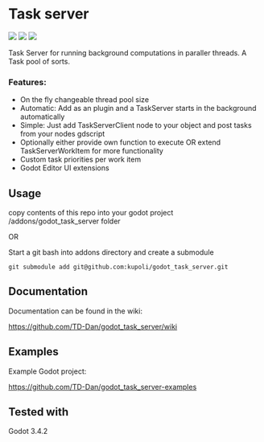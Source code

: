# Task server

<img src="https://badgen.net/badge/Godot/v%204.2.1/blue?icon=https://godotengine.org/themes/godotengine/assets/press/icon_monochrome_dark.svg"> <img src="https://badgen.net/badge/license/MIT/blue"> <img src="https://badgen.net/badge/version/v%201.1.0/cyan">

Task Server for running background computations in paraller threads. A Task pool of sorts.

### Features:
* On the fly changeable thread pool size
* Automatic: Add as an plugin and a TaskServer starts in the background automatically
* Simple: Just add TaskServerClient node to your object and post tasks from your nodes gdscript
* Optionally either provide own function to execute OR extend TaskServerWorkItem for more functionality
* Custom task priorities per work item
* Godot Editor UI extensions

## Usage
copy contents of this repo into your godot project /addons/godot_task_server folder

OR

Start a git bash into addons directory and create a submodule
```
git submodule add git@github.com:kupoli/godot_task_server.git
```

## Documentation

Documentation can be found in the wiki:

https://github.com/TD-Dan/godot_task_server/wiki

## Examples

Example Godot project:

https://github.com/TD-Dan/godot_task_server-examples


## Tested with

Godot 3.4.2
